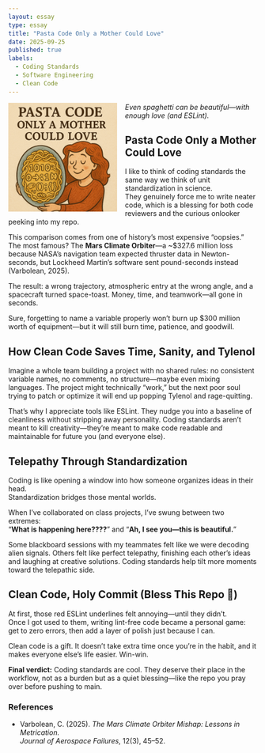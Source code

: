 ```yaml
---
layout: essay
type: essay
title: "Pasta Code Only a Mother Could Love"
date: 2025-09-25
published: true
labels:
  - Coding Standards
  - Software Engineering
  - Clean Code
---
```


<img src="../img/PastaMomLove.png" width="220" height="220" style="object-fit:contain;float:left;margin-right:1rem;margin-bottom:0.5rem;">

*Even spaghetti can be beautiful—with enough love (and ESLint).*

## Pasta Code Only a Mother Could Love
I like to think of coding standards the same way we think of unit standardization in science.  
They genuinely force me to write neater code, which is a blessing for both code reviewers and the curious onlooker peeking into my repo.  

This comparison comes from one of history’s most expensive “oopsies.” The most famous? The **Mars Climate Orbiter**—a ~$327.6 million loss because NASA’s navigation team expected thruster data in Newton-seconds, but Lockheed Martin’s software sent pound-seconds instead (Varbolean, 2025).  

The result: a wrong trajectory, atmospheric entry at the wrong angle, and a spacecraft turned space-toast. Money, time, and teamwork—all gone in seconds.  

Sure, forgetting to name a variable properly won’t burn up $300 million worth of equipment—but it will still burn time, patience, and goodwill.  

## How Clean Code Saves Time, Sanity, and Tylenol
Imagine a whole team building a project with no shared rules: no consistent variable names, no comments, no structure—maybe even mixing languages. The project might technically “work,” but the next poor soul trying to patch or optimize it will end up popping Tylenol and rage-quitting.  

That’s why I appreciate tools like ESLint. They nudge you into a baseline of cleanliness without stripping away personality. Coding standards aren’t meant to kill creativity—they’re meant to make code readable and maintainable for future you (and everyone else).  

## Telepathy Through Standardization
Coding is like opening a window into how someone organizes ideas in their head.  
Standardization bridges those mental worlds.  

When I’ve collaborated on class projects, I’ve swung between two extremes:  
“**What is happening here????**” and “**Ah, I see you—this is beautiful.**”  

Some blackboard sessions with my teammates felt like we were decoding alien signals. Others felt like perfect telepathy, finishing each other’s ideas and laughing at creative solutions. Coding standards help tilt more moments toward the telepathic side.  

## Clean Code, Holy Commit (Bless This Repo 🙏)
At first, those red ESLint underlines felt annoying—until they didn’t.  
Once I got used to them, writing lint-free code became a personal game: get to zero errors, then add a layer of polish just because I can.  

Clean code is a gift. It doesn’t take extra time once you’re in the habit, and it makes everyone else’s life easier. Win-win.  

**Final verdict:** Coding standards are cool. They deserve their place in the workflow, not as a burden but as a quiet blessing—like the repo you pray over before pushing to main.  

### References
- Varbolean, C. (2025). *The Mars Climate Orbiter Mishap: Lessons in Metrication.*  
  *Journal of Aerospace Failures*, 12(3), 45–52.

